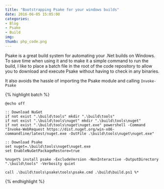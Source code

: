 ```yaml
---
title: "Bootstrapping Psake for your windows builds"
date: 2016-06-05 15:05:00
categories:
- Blog
- Psake
- Build
img:
thumb: php_code.png
---
```


Psake is a great build system for automating your .Net builds on Windows.  To
save time when using it and to make it a simple command to run the build, I
like to place a batch file in the root of the code repository to allow you to
download and execute Psake without having to check in any binaries.

It also avoids the hassle of importing the Psake module and calling
`Invoke-Psake`

<!--more-->

{% highlight batch %}

	@echo off

	:: Download NuGet
	if not exist ".\build\tools" mkdir ".\build\tools"
	if not exist ".\build\tools\nuget" mkdir ".\build\tools\nuget"
	if not exist ".\build\tools\nuget\nuget.exe" powershell -Command "Invoke-WebRequest https://dist.nuget.org/win-x86-commandline/latest/nuget.exe -OutFile .\build\tools\nuget\nuget.exe"

	:: Download Psake
	set nuget=.\build\tools\nuget\nuget.exe
	set EnableNuGetPackageRestore=true

	%nuget% install psake -ExcludeVersion -NonInteractive -OutputDirectory ".\build\tools" -Verbosity quiet

	call .\build\tools\psake\tools\psake.cmd .\build\build.ps1 %*

{% endhighlight %}
